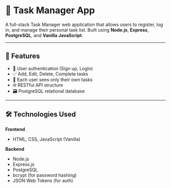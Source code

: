 # 📝 Task Manager App

A full-stack Task Manager web application that allows users to register, log in, and manage their personal task list. Built using **Node.js**, **Express**, **PostgreSQL**, and **Vanilla JavaScript**.

---

## 🚀 Features

- 🔐 User authentication (Sign up, Login)
- ✅ Add, Edit, Delete, Complete tasks
- 🧠 Each user sees only their own tasks
- 🌐 RESTful API structure
- 🗃️ PostgreSQL relational database

---

## 🛠️ Technologies Used

**Frontend**

- HTML, CSS, JavaScript (Vanilla)

**Backend**

- Node.js
- Express.js
- PostgreSQL
- bcrypt (for password hashing)
- JSON Web Tokens (for auth)
